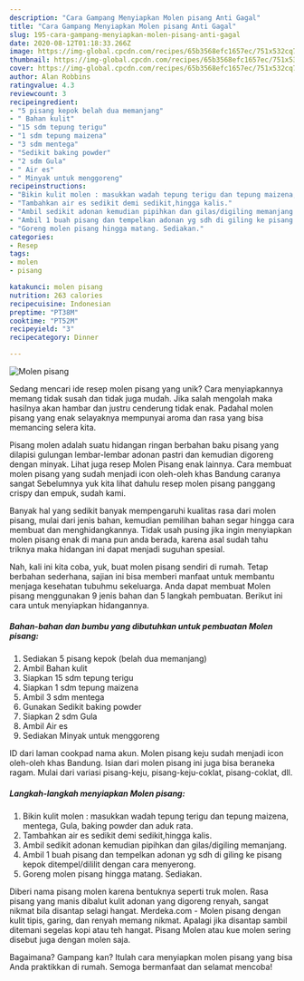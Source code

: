 ```yaml
---
description: "Cara Gampang Menyiapkan Molen pisang Anti Gagal"
title: "Cara Gampang Menyiapkan Molen pisang Anti Gagal"
slug: 195-cara-gampang-menyiapkan-molen-pisang-anti-gagal
date: 2020-08-12T01:18:33.266Z
image: https://img-global.cpcdn.com/recipes/65b3568efc1657ec/751x532cq70/molen-pisang-foto-resep-utama.jpg
thumbnail: https://img-global.cpcdn.com/recipes/65b3568efc1657ec/751x532cq70/molen-pisang-foto-resep-utama.jpg
cover: https://img-global.cpcdn.com/recipes/65b3568efc1657ec/751x532cq70/molen-pisang-foto-resep-utama.jpg
author: Alan Robbins
ratingvalue: 4.3
reviewcount: 3
recipeingredient:
- "5 pisang kepok belah dua memanjang"
- " Bahan kulit"
- "15 sdm tepung terigu"
- "1 sdm tepung maizena"
- "3 sdm mentega"
- "Sedikit baking powder"
- "2 sdm Gula"
- " Air es"
- " Minyak untuk menggoreng"
recipeinstructions:
- "Bikin kulit molen : masukkan wadah tepung terigu dan tepung maizena, mentega, Gula, baking powder dan aduk rata."
- "Tambahkan air es sedikit demi sedikit,hingga kalis."
- "Ambil sedikit adonan kemudian pipihkan dan gilas/digiling memanjang."
- "Ambil 1 buah pisang dan tempelkan adonan yg sdh di giling ke pisang kepok ditempel/dililit dengan cara menyerong."
- "Goreng molen pisang hingga matang. Sediakan."
categories:
- Resep
tags:
- molen
- pisang

katakunci: molen pisang 
nutrition: 263 calories
recipecuisine: Indonesian
preptime: "PT38M"
cooktime: "PT52M"
recipeyield: "3"
recipecategory: Dinner

---
```



![Molen pisang](https://img-global.cpcdn.com/recipes/65b3568efc1657ec/751x532cq70/molen-pisang-foto-resep-utama.jpg)

Sedang mencari ide resep molen pisang yang unik? Cara menyiapkannya memang tidak susah dan tidak juga mudah. Jika salah mengolah maka hasilnya akan hambar dan justru cenderung tidak enak. Padahal molen pisang yang enak selayaknya mempunyai aroma dan rasa yang bisa memancing selera kita.

Pisang molen adalah suatu hidangan ringan berbahan baku pisang yang dilapisi gulungan lembar-lembar adonan pastri dan kemudian digoreng dengan minyak. Lihat juga resep Molen Pisang enak lainnya. Cara membuat molen pisang yang sudah menjadi icon oleh-oleh khas Bandung caranya sangat Sebelumnya yuk kita lihat dahulu resep molen pisang panggang crispy dan empuk, sudah kami.

Banyak hal yang sedikit banyak mempengaruhi kualitas rasa dari molen pisang, mulai dari jenis bahan, kemudian pemilihan bahan segar hingga cara membuat dan menghidangkannya. Tidak usah pusing jika ingin menyiapkan molen pisang enak di mana pun anda berada, karena asal sudah tahu triknya maka hidangan ini dapat menjadi suguhan spesial.


Nah, kali ini kita coba, yuk, buat molen pisang sendiri di rumah. Tetap berbahan sederhana, sajian ini bisa memberi manfaat untuk membantu menjaga kesehatan tubuhmu sekeluarga. Anda dapat membuat Molen pisang menggunakan 9 jenis bahan dan 5 langkah pembuatan. Berikut ini cara untuk menyiapkan hidangannya.

<!--inarticleads1-->

##### Bahan-bahan dan bumbu yang dibutuhkan untuk pembuatan Molen pisang:

1. Sediakan 5 pisang kepok (belah dua memanjang)
1. Ambil  Bahan kulit
1. Siapkan 15 sdm tepung terigu
1. Siapkan 1 sdm tepung maizena
1. Ambil 3 sdm mentega
1. Gunakan Sedikit baking powder
1. Siapkan 2 sdm Gula
1. Ambil  Air es
1. Sediakan  Minyak untuk menggoreng


ID dari laman cookpad nama akun. Molen pisang keju sudah menjadi icon oleh-oleh khas Bandung. Isian dari molen pisang ini juga bisa beraneka ragam. Mulai dari variasi pisang-keju, pisang-keju-coklat, pisang-coklat, dll. 

<!--inarticleads2-->

##### Langkah-langkah menyiapkan Molen pisang:

1. Bikin kulit molen : masukkan wadah tepung terigu dan tepung maizena, mentega, Gula, baking powder dan aduk rata.
1. Tambahkan air es sedikit demi sedikit,hingga kalis.
1. Ambil sedikit adonan kemudian pipihkan dan gilas/digiling memanjang.
1. Ambil 1 buah pisang dan tempelkan adonan yg sdh di giling ke pisang kepok ditempel/dililit dengan cara menyerong.
1. Goreng molen pisang hingga matang. Sediakan.


Diberi nama pisang molen karena bentuknya seperti truk molen. Rasa pisang yang manis dibalut kulit adonan yang digoreng renyah, sangat nikmat bila disantap selagi hangat. Merdeka.com - Molen pisang dengan kulit tipis, garing, dan renyah memang nikmat. Apalagi jika disantap sambil ditemani segelas kopi atau teh hangat. Pisang Molen atau kue molen sering disebut juga dengan molen saja. 

Bagaimana? Gampang kan? Itulah cara menyiapkan molen pisang yang bisa Anda praktikkan di rumah. Semoga bermanfaat dan selamat mencoba!
